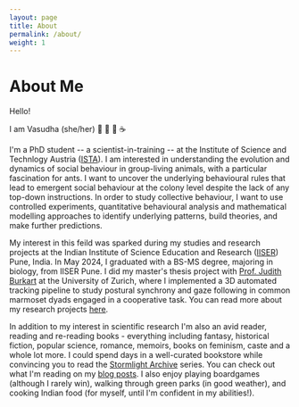 ```yaml
---
layout: page
title: About
permalink: /about/
weight: 1
---
```


# **About Me** 

Hello!<br>

I am Vasudha (she/her) :book: :ant: :rainbow: :coffee: 

I'm a PhD student -- a scientist-in-training -- at the Institute of Science and Technlogy Austria ([ISTA](https://ist.ac.at/home)). I am interested in understanding the evolution and dynamics of social behaviour in group-living animals, with a particular fascination for ants. I want to uncover the underlying behavioural rules that lead to emergent social behaviour at the colony level despite the lack of any top-down instructions. In order to study collective behaviour, I want to use controlled experiments, quantitative behavioural analysis and mathematical modelling approaches to identify underlying patterns, build theories, and make further predictions.

My interest in this feild was sparked during my studies and research projects at the Indian Institute of Science Education and Research ([IISER](https://www.iiserpune.ac.in/)) Pune, India. In May 2024, I graduated with a BS-MS degree, majoring in biology, from IISER Pune. I did my master's thesis project with [Prof. Judith Burkart](https://evocog-uzh.squarespace.com/) at the University of Zurich, where I implemented a 3D automated tracking pipeline to study postural synchrony and gaze following in common marmoset dyads engaged in a cooperative task. You can read more about my research projects [here](/projects/). 

In addition to my interest in scientific research I'm also an avid reader, reading and re-reading books - everything including fantasy, historical fiction, popular science, romance, memoirs, books on feminism, caste and a whole lot more. I could spend days in a well-curated bookstore while convincing you to read the [Stormlight Archive](https://www.brandonsanderson.com/the-stormlight-archive-series/) series. You can check out what I'm reading on my [blog posts](/blog/). I also enjoy playing boardgames (although I rarely win), walking through green parks (in good weather), and cooking Indian food (for myself, until I'm confident in my abilities!).

<!-- Download my [CV here](/files/CV - Vasudha Kulkarni.pdf). -->

<!-- <div class="row">
{% include about/skills.html title="Programming Skills" source=site.data.programming-skills %}
{% include about/skills.html title="Other Skills" source=site.data.other-skills %}
</div> -->

<!-- <div class="row">
{% include about/timeline.html %}
</div> -->